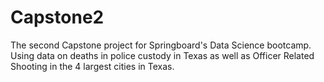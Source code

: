 # Capstone2
The second Capstone project for Springboard's Data Science bootcamp. Using data on deaths in police custody in Texas as well as Officer Related Shooting in the 4 largest cities in Texas.
